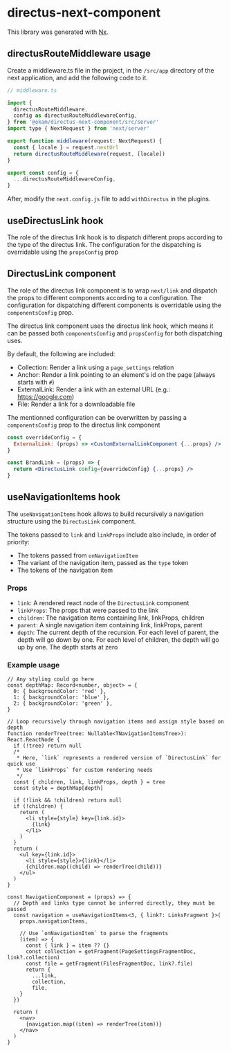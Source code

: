 # directus-next-component

This library was generated with [Nx](https://nx.dev).

## directusRouteMiddleware usage

Create a middleware.ts file in the project, in the `/src/app` directory of the next application, and add the following code to it.

```jsx
// middleware.ts

import {
  directusRouteMiddleware,
  config as directusRouteMiddlewareConfig,
} from '@okam/directus-next-component/src/server'
import type { NextRequest } from 'next/server'

export function middleware(request: NextRequest) {
  const { locale } = request.nextUrl
  return directusRouteMiddleware(request, [locale])
}

export const config = {
  ...directusRouteMiddlewareConfig,
}

```

After, modify the `next.config.js` file to add `withDirectus` in the plugins.

## useDirectusLink hook

The role of the directus link hook is to dispatch different props according to the type of the directus link. The configuration for the dispatching is overridable using the `propsConfig` prop

## DirectusLink component

The role of the directus link component is to wrap `next/link` and dispatch the props to different components according to a configuration. The configuration for dispatching different components is overridable using the `componentsConfig` prop.

The directus link component uses the directus link hook, which means it can be passed both `componentsConfig` and `propsConfig` for both dispatching uses.

By default, the following are included:

- Collection: Render a link using a `page_settings` relation
- Anchor: Render a link pointing to an element's id on the page (always starts with `#`)
- ExternalLink: Render a link with an external URL (e.g.: https://google.com)
- File: Render a link for a downloadable file

The mentionned configuration can be overwritten by passing a `componentsConfig` prop to the directus link component

```jsx
const overrideConfig = {
  ExternalLink: (props) => <CustomExternalLinkComponent {...props} />
}

const BrandLink = (props) => {
  return <DirectusLink config={overrideConfig} {...props} />
}
```

## useNavigationItems hook

The `useNavigationItems` hook allows to build recursively a navigation structure using the `DirectusLink` component. 

The tokens passed to `link` and `linkProps` include also include, in order of priority:
- The tokens passed from `onNavigationItem`
- The variant of the navigation item, passed as the `type` token
- The tokens of the navigation item

### Props

- `link`: A rendered react node of the `DirectusLink` component
- `linkProps`: The props that were passed to the link
- `children`: The navigation items containing link, linkProps, children
- `parent`: A single navigation item containing link, linkProps, parent
- `depth`: The current depth of the recursion. For each level of parent, the depth will go down by one. For each level of children, the depth will go up by one. The depth starts at zero

### Example usage

```tsx
// Any styling could go here
const depthMap: Record<number, object> = {
  0: { backgroundColor: 'red' },
  1: { backgroundColor: 'blue' },
  2: { backgroundColor: 'green' },
}

// Loop recursively through navigation items and assign style based on depth
function renderTree(tree: Nullable<TNavigationItemsTree>): React.ReactNode {
  if (!tree) return null
  /*
   * Here, `link` represents a rendered version of `DirectusLink` for quick use
   * Use `linkProps` for custom rendering needs
   */
  const { children, link, linkProps, depth } = tree
  const style = depthMap[depth]

  if (!link && !children) return null
  if (!children) {
    return (
      <li style={style} key={link.id}>
        {link}
      </li>
    )
  }
  return (
    <ul key={link.id}>
      <li style={style}>{link}</li>
      {children.map((child) => renderTree(child))}
    </ul>
  )
}

const NavigationComponent = (props) => {
  // Depth and links type cannot be inferred directly, they must be passed
  const navigation = useNavigationItems<3, { link?: LinksFragment }>(
    props.navigationItems, 

    // Use `onNavigationItem` to parse the fragments
    (item) => {
      const { link } = item ?? {}
      const collection = getFragment(PageSettingsFragmentDoc, link?.collection)
      const file = getFragment(FilesFragmentDoc, link?.file)
      return {
        ...link,
        collection,
        file,
    }
  })

  return (
    <nav>
      {navigation.map((item) => renderTree(item))}
    </nav>
  )
}
```

